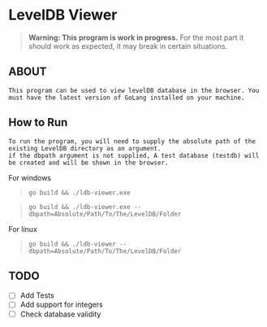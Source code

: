 # LevelDB Viewer
> **Warning: This program is work in progress.** For the most part it should work as expected, it may break in certain situations.

## ABOUT
    This program can be used to view levelDB database in the browser. You must have the latest version of GoLang installed on your machine. 
   

## How to Run 
    To run the program, you will need to supply the absolute path of the existing LevelDB directory as an argument.
    if the dbpath argument is not supplied, A test database (testdb) will be created and will be shown in the browser.
For windows 
> ``` go build && ./ldb-viewer.exe ```

> ``` go build && ./ldb-viewer.exe --dbpath=Absolute/Path/To/The/LevelDB/Folder ```

For linux
> ``` go build && ./ldb-viewer --dbpath=Absolute/Path/To/The/LevelDB/Folder ```



## TODO
- [ ] Add Tests
- [ ] Add support for integers
- [ ] Check database validity